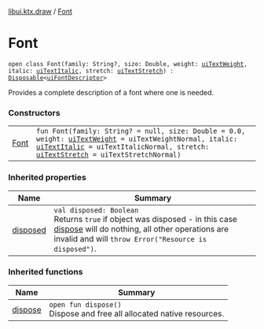 [libui.ktx.draw](../README.md) / [Font](README.md)

# Font

`open class Font(family: String?, size: Double, weight: `[`uiTextWeight`](../../libui/ui-text-weight.md)`, italic: `[`uiTextItalic`](../../libui/ui-text-italic.md)`, stretch: `[`uiTextStretch`](../../libui/ui-text-stretch.md)`) : `[`Disposable`](../../libui.ktx/-disposable/README.md)`<`[`uiFontDescriptor`](../../libui/ui-font-descriptor/README.md)`> `

Provides a complete description of a font where one is needed.

### Constructors

| | |
|---|---|
| [Font](-font.md) | `fun Font(family: String? = null, size: Double = 0.0, weight: `[`uiTextWeight`](../../libui/ui-text-weight.md)`  = uiTextWeightNormal, italic:  `[`uiTextItalic`](../../libui/ui-text-italic.md)`  = uiTextItalicNormal, stretch:  `[`uiTextStretch`](../../libui/ui-text-stretch.md)` = uiTextStretchNormal)` |

### Inherited properties

| Name | Summary |
|---|---|
| [disposed](../../libui.ktx/-disposable/disposed.md) | `val disposed: Boolean`<br>Returns `true` if object was disposed - in this case [dispose](../../libui.ktx/-disposable/dispose.md) will do nothing, all other operations are invalid and will `throw Error("Resource is disposed")`. |

### Inherited functions

| Name | Summary |
|---|---|
| [dispose](../../libui.ktx/-disposable/dispose.md) | `open fun dispose()`<br>Dispose and free all allocated native resources. |
